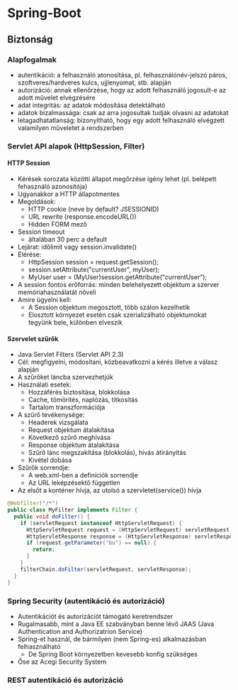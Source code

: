 # Spring-Boot
## Biztonság
### Alapfogalmak
* autentikáció: a felhasználó atonosítása, pl. felhasználónév-jelszó páros, szoftveres/hardveres kulcs, ujjlenyomat, stb. alapján
* autorizáció: annak ellenőrzése, hogy az adott felhasználó jogosult-e az adott művelet elvégzésére
* adat integritás: az adatok módosítása detektálható
* adatok bizalmassága: csak az arra jogosultak tudják olvasni az adatokat
* letagadhatatlanság: bizonyítható, hogy egy adott felhasználó elvégzett valamilyen műveletet a rendszerben

### Servlet API alapok (HttpSession, Filter)
#### HTTP Session
* Kérések sorozata közötti állapot megőrzése igény lehet (pl. belépett fehasználó azonosítója)
* Ugyanakkor a HTTP állapotmentes
* Megoldások:
  * HTTP cookie (neve by default? JSESSIONID)
  * URL rewrite (response.encodeURL())
  * Hidden FORM mező
* Session timeout
  * általában 30 perc a default
* Lejárat: időlimit vagy session.invalidate()
* Elérése:
  * HttpSession session = request.getSession();
  * session.setAttribute("currentUser", myUser);
  * MyUser user = (MyUser)session.getAttribute("currentUser");
* A session fontos erőforrás: minden belehelyezett objektum a szerver memóriahasználatát növeli
* Amire ügyelni kell:
  * A Session objektum megosztott, több szálon kezelhetik
  * Elosztott környezet esetén csak szerializálható objektumokat tegyünk bele, különben elveszik

#### Szervelet szűrők
* Java Servlet Filters (Servlet API 2.3)
* Cél: megfigyelni, módosítani, közbeavatkozni a kérés illetve a válasz alapján
* A szűrőket láncba szervezhetjük
* Használati esetek:
  * Hozzáférés biztosítása, blokkolása
  * Cache, tömörítés, naplózás, titkosítás
  * Tartalom transzformációja
* A szűrő tevékenysége:
  * Headerek vizsgálata
  * Request objektum átalakítása
  * Következő szűrő meghívása
  * Response objektum átalakítása
  * Szűrő lánc megszakítása (blokkolás), hívás átirányítás
  * Kivétel dobása
* Szűrők sorrendje:
  * A web.xml-ben a <filter> definíciók sorrendje
  * Az URL leképzésektő független
* Az elsőt a konténer hívja, az utolsó a szervletet(service()) hívja

```java
@Webfilter("/*")
public class MyFilter implements Filter {
  public void doFilter() {
    if (servletRequest instanceof HttpServletRequest) {
      HttpServletRequest request = (HttpServletRequest) servletRequest;
      HttpServletResponse response = (HttpServletResponse) servletResponse;
      if (request.getParameter("bu") == null) {
        return;
      }
    }
    filterChain.doFilter(servletRequest, servletResponse);
  }
}
```

### Spring Security (autentikáció és autorizáció)
* Autentikációt és autorizációt támogató keretrendszer
* Rugalmasabb, mint a Java EE szabványban benne lévő JAAS (Java Authentication and Authorizatrion Service)
* Spring-et használ, de bármilyen (nem Spring-es) alkalmazásban felhasználható
  * De Spring Boot környezetben kevesebb konfig szükséges
* Őse az Acegi Security System

### REST autentikáció és autorizáció
